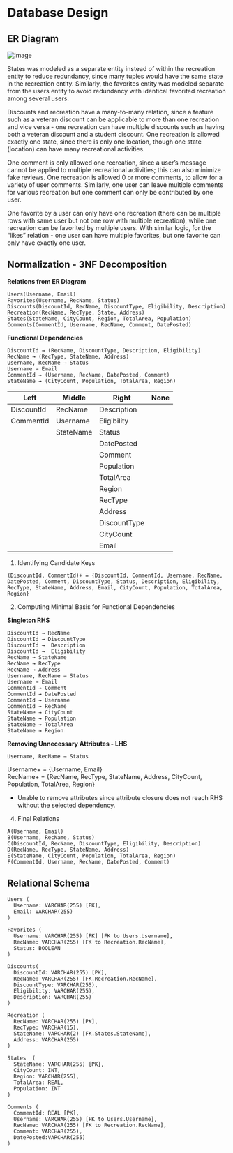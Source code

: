 # Database Design

## ER Diagram
![image](https://github.com/user-attachments/assets/7bacff2e-887d-4cc5-a653-42e2ebb8681c)

States was modeled as a separate entity instead of within the recreation entity to reduce redundancy, since many tuples would have the same state in the recreation entity. Similarly, the favorites entity was modeled separate from the users entity to avoid redundancy with identical favorited recreation among several users. 

Discounts and recreation have a many-to-many relation, since a feature such as a veteran discount can be applicable to more than one recreation and vice versa - one recreation can have multiple discounts such as having both a veteran discount and a student discount. One recreation is allowed exactly one state, since there is only one location, though one state (location) can have many recreational activities.

One comment is only allowed one recreation, since a user’s message cannot be applied to multiple recreational activities; this can also minimize fake reviews. One recreation is allowed 0 or more comments, to allow for a variety of user comments. Similarly, one user can leave multiple comments for various recreation but one comment can only be contributed by one user. 


One favorite by a user can only have one recreation (there can be multiple rows with same user but not one row with multiple recreation), while one recreation can be favorited by multiple users. With similar logic, for the “likes” relation - one user can have multiple favorites, but one favorite can only have exactly one user.

## Normalization - 3NF Decomposition

**Relations from ER Diagram**

```
Users(Username, Email)
Favorites(Username, RecName, Status)
Discounts(DiscountId, RecName, DiscountType, Eligibility, Description)
Recreation(RecName, RecType, State, Address)
States(StateName, CityCount, Region, TotalArea, Population)
Comments(CommentId, Username, RecName, Comment, DatePosted)
```

**Functional Dependencies**
```
DiscountId → (RecName, DiscountType, Description, Eligibility)
RecName → (RecType, StateName, Address) 
Username, RecName → Status 
Username → Email 
CommentId → (Username, RecName, DatePosted, Comment) 
StateName → (CityCount, Population, TotalArea, Region)
```

| Left | Middle | Right | None |
| ---- | ---- | ---- | ---- |
| DiscountId | RecName | Description |  |
| CommentId | Username | Eligibility |  |
|  | StateName | Status |  |
|  |  | DatePosted |  |
|  |  | Comment |  |
|  |  | Population |  |
|  |  | TotalArea |  |
|  |  | Region |  |
|  |  | RecType |  |
|  |  | Address |  |
|  |  | DiscountType |  |
|  |  | CityCount |  | 
|  |  | Email |  | 


1. Identifying Candidate Keys
```
(DiscountId, CommentId)+ = {DiscountId, CommentId, Username, RecName, DatePosted, Comment, DiscountType, Status, Description, Eligibility, RecType, StateName, Address, Email, CityCount, Population, TotalArea, Region}
```

2. Computing Minimal Basis for Functional Dependencies

**Singleton RHS**
```
DiscountId → RecName
DiscountId → DiscountType
DiscountId →  Description
DiscountId →  Eligibility
RecName → StateName
RecName → RecType
RecName → Address
Username, RecName → Status 
Username → Email 
CommentId → Comment 
CommentId → DatePosted
CommentId → Username
CommentId → RecName
StateName → CityCount
StateName → Population
StateName → TotalArea
StateName → Region
```

**Removing Unnecessary Attributes - LHS**
```
Username, RecName → Status
```
Username+ = {Username, Email}</br>
RecName+ = {RecName, RecType, StateName, Address, CityCount, Population, TotalArea, Region}

- Unable to remove attributes since attribute closure does not reach RHS without the selected dependency.

4. Final Relations
```
A(Username, Email)
B(Username, RecName, Status)
C(DiscountId, RecName, DiscountType, Eligibility, Description)
D(RecName, RecType, StateName, Address)
E(StateName, CityCount, Population, TotalArea, Region)
F(CommentId, Username, RecName, DatePosted, Comment)
```
## Relational Schema
```
Users (
  Username: VARCHAR(255) [PK],
  Email: VARCHAR(255)
)

Favorites (
  Username: VARCHAR(255) [PK] [FK to Users.Username],
  RecName: VARCHAR(255) [FK to Recreation.RecName],
  Status: BOOLEAN
)

Discounts(
  DiscountId: VARCHAR(255) [PK],
  RecName: VARCHAR(255) [FK.Recreation.RecName],
  DiscountType: VARCHAR(255),
  Eligibility: VARCHAR(255),
  Description: VARCHAR(255)
)

Recreation (
  RecName: VARCHAR(255) [PK],
  RecType: VARCHAR(15),
  StateName: VARCHAR(2) [FK.States.StateName],
  Address: VARCHAR(255)
)

States  (
  StateName: VARCHAR(255) [PK],
  CityCount: INT,
  Region: VARCHAR(255),
  TotalArea: REAL,
  Population: INT
)

Comments (
  CommentId: REAL [PK],
  Username: VARCHAR(255) [FK to Users.Username],
  RecName: VARCHAR(255) [FK to Recreation.RecName],
  Comment: VARCHAR(255),
  DatePosted:VARCHAR(255)
)
```
